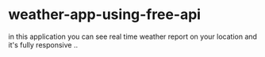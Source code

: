 # weather-app-using-free-api

in this application you can see real time weather report on your location 
and it's fully responsive ..
